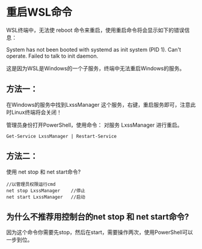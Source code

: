 
# 重启WSL命令

WSL终端中，无法使 reboot 命令来重启，使用重启命令将会显示如下的错误信息：

System has not been booted with systemd as init system (PID 1). Can't operate. Failed to talk to init daemon.

这是因为WSL是Windows的一个子服务，终端中无法重启Windows的服务。

## 方法一：
在Windows的服务中找到LxssManager 这个服务，右键，重启服务即可，注意此时Linux终端将会关闭！

管理员身份打开PowerShell，使用命令： 对服务 LxssManager 进行重启。
```
Get-Service LxssManager | Restart-Service 
```

## 方法二：
使用 net stop 和 net start命令?
```
//以管理员权限运行cmd
net stop LxssManager	//停止
net start LxssManager	//启动
```

## 为什么不推荐用控制台的net stop 和 net start命令?

因为这个命令你需要先stop，然后在start，需要操作两次，使用PowerShell可以一步到位。
